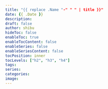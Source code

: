 ```yaml
---
title: "{{ replace .Name "-" " " | title }}"
date: {{ .Date }}
description:
draft: false
author: shibu
hideToc: false
enableToc: true
enableTocContent: false
enableSeries: false
enableSeriesContent: false
tocPosition: inner
tocLevels: ["h2", "h3", "h4"]
tags:
series:
categories:
image:
---
```

